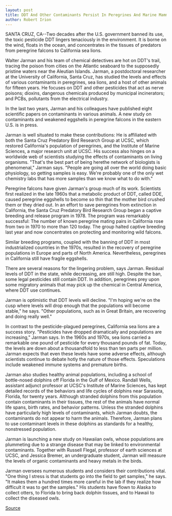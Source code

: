 ```yaml
---
layout: post
title: DDT And Other Contaminants Persist In Peregrines And Marine Mammals 
author: Robert Irion
---
```


SANTA CRUZ, CA--Two decades after the U.S. government banned its  use, the toxic pesticide DDT lingers tenaciously in the environment.  It is borne on the wind, floats in the ocean, and concentrates in the  tissues of predators from peregrine falcons to California sea lions.

Walter Jarman and his team of chemical detectives are hot on  DDT's trail, tracing the poison from cities on the Atlantic seaboard  to the supposedly pristine waters near the Aleutian Islands. Jarman,  a postdoctoral researcher at the University of California, Santa  Cruz, has studied the levels and effects of various contaminants in  peregrines, sea lions, and a host of other animals for fifteen years.  He focuses on DDT and other pesticides that act as nerve poisons;  dioxins, dangerous chemicals produced by municipal incinerators;  and PCBs, pollutants from the electrical industry.

In the last two years, Jarman and his colleagues have  published eight scientific papers on contaminants in various  animals. A new study on contaminants and weakened eggshells in  peregrine falcons in the eastern U.S. is in press.

Jarman is well situated to make these contributions: He is  affiliated with both the Santa Cruz Predatory Bird Research Group at  UCSC, which restored California's population of peregrines, and the  Institute of Marine Sciences, a major research unit at UCSC. His  success also hinges on a worldwide web of scientists studying the  effects of contaminants on living organisms. "That's the best part of  being here­the network of biologists is phenomenal," Jarman says.  "People are going all over the world doing basic physiology, so  getting samples is easy. We're probably one of the only wet  chemistry labs that has more samples than we know what to do  with."

Peregrine falcons have given Jarman's group much of its work.  Scientists first realized in the late 1960s that a metabolic product  of DDT, called DDE, caused peregrine eggshells to become so thin  that the mother bird crushed them or they dried out. In an effort to  save peregrines from extinction in California, the Santa Cruz  Predatory Bird Research Group began a captive breeding and release  program in 1978. The program was remarkably successful: The  number of known peregrine mating pairs in California rose from two  in 1970 to more than 120 today. The group halted captive breeding  last year and now concentrates on protecting and monitoring wild  falcons.

Similar breeding programs, coupled with the banning of DDT in  most industrialized countries in the 1970s, resulted in the recovery  of peregrine populations in Europe and parts of North America. Nevertheless, peregrines in California still have fragile eggshells.

There are several reasons for the lingering problem, says  Jarman. Residual levels of DDT in the state, while decreasing, are  still high. Despite the ban, some legal pesticides still contain DDT.  In addition, peregrines prey upon some migratory animals that may  pick up the chemical in Central America, where DDT use continues.

Jarman is optimistic that DDT levels will decline. "I'm hoping  we're on the cusp where levels will drop enough that the populations  will become stable," he says. "Other populations, such as in Great  Britain, are recovering and doing really well."

In contrast to the pesticide-plagued peregrines, California sea  lions are a success story. "Pesticides have dropped dramatically and  populations are increasing," Jarman says. In the 1960s and 1970s,  sea lions carried a remarkable one pound of pesticide for every  thousand pounds of fat. Today, the levels are down about a  thousandfold to less than ten parts per million. Jarman expects that  even these levels have some adverse effects, although scientists  continue to debate hotly the nature of those effects. Speculations  include weakened immune systems and premature births.

Jarman also studies healthy animal populations, including a  school of bottle-nosed dolphins off Florida in the Gulf of Mexico.  Randall Wells, assistant adjunct professor at UCSC's Institute of  Marine Sciences, has kept detailed records of the behaviors and life  cycles of dolphins near Sarasota, Florida, for twenty years. Although  stranded dolphins from this population contain contaminants in their  tissues, the rest of the animals have normal life spans, birth rates,  and behavior patterns. Unless the stranded dolphins have particularly  high levels of contaminants, which Jarman doubts, the contaminants  do not appear to harm the animals. Therefore, Jarman plans to use  contaminant levels in these dolphins as standards for a healthy,  nonstressed population.

Jarman is launching a new study on Hawaiian owls, whose  populations are plummeting due to a strange disease that may be  linked to environmental contaminants. Together with Russell Flegal,  professor of earth sciences at UCSC, and Jessica Bremer, an  undergraduate student, Jarman will measure the levels of organic  contaminants and heavy metals in the birds.

Jarman oversees numerous students and considers their  contributions vital. "One thing I stress is that students go into the  field to get samples," he says. "It makes them a hundred times more  careful in the lab if they realize how difficult it was to get the  samples." His students have flown to Alaska to collect otters, to  Florida to bring back dolphin tissues, and to Hawaii to collect the  diseased owls.

[Source](http://www1.ucsc.edu/news_events/press_releases/archive/93-94/03-94/033094-DDT_persists_in_per.html "Permalink to 033094-DDT_persists_in_per")
